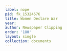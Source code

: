 ```yaml
---
label: nope
pid: fk_15324576
title: Women Declare War
year: 
author: Newspaper Clipping
order: '180'
layout: single
collection: documents
---
```

